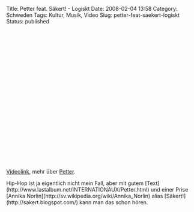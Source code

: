 Title: Petter feat. Säkert! - Logiskt
Date: 2008-02-04 13:58
Category: Schweden
Tags: Kultur, Musik, Video
Slug: petter-feat-saekert-logiskt
Status: published

<p>
<object width="425" height="355">
<param name="movie" value="http://www.youtube.com/v/CGw9AMXhUrU&amp;rel=1"></param><param name="wmode" value="transparent"></param>

<embed src="http://www.youtube.com/v/CGw9AMXhUrU&amp;rel=1" type="application/x-shockwave-flash" wmode="transparent" width="425" height="355">
</embed>
</object>
  
[Videolink](http://youtube.com/watch?v=CGw9AMXhUrU), mehr über
[Petter](http://de.wikipedia.org/wiki/Petter_Askergren).

</p>
Hip-Hop ist ja eigentlich nicht mein Fall, aber mit gutem
[Text](http://www.lastalbum.net/INTERNATIONAUX/Petter.html) und einer
Prise [Annika Norlin](http://sv.wikipedia.org/wiki/Annika_Norlin) alias
[Säkert!](http://sakert.blogspot.com/) kann man das schon hören.

